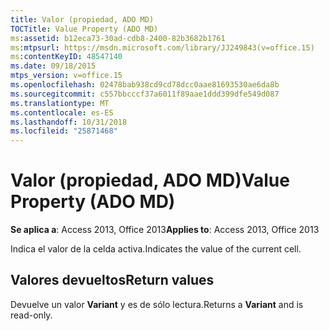 ```yaml
---
title: Valor (propiedad, ADO MD)
TOCTitle: Value Property (ADO MD)
ms:assetid: b12eca73-30ad-cdb8-2400-82b3682b1761
ms:mtpsurl: https://msdn.microsoft.com/library/JJ249843(v=office.15)
ms:contentKeyID: 48547140
ms.date: 09/18/2015
mtps_version: v=office.15
ms.openlocfilehash: 02478bab938cd9cd78dcc0aae81693530ae6da8b
ms.sourcegitcommit: c557bbcccf37a6011f89aae1ddd399dfe549d087
ms.translationtype: MT
ms.contentlocale: es-ES
ms.lasthandoff: 10/31/2018
ms.locfileid: "25871468"
---
```

# <a name="value-property-ado-md"></a><span data-ttu-id="7e53f-102">Valor (propiedad, ADO MD)</span><span class="sxs-lookup"><span data-stu-id="7e53f-102">Value Property (ADO MD)</span></span>


<span data-ttu-id="7e53f-103">**Se aplica a**: Access 2013, Office 2013</span><span class="sxs-lookup"><span data-stu-id="7e53f-103">**Applies to**: Access 2013, Office 2013</span></span>

<span data-ttu-id="7e53f-104">Indica el valor de la celda activa.</span><span class="sxs-lookup"><span data-stu-id="7e53f-104">Indicates the value of the current cell.</span></span>

## <a name="return-values"></a><span data-ttu-id="7e53f-105">Valores devueltos</span><span class="sxs-lookup"><span data-stu-id="7e53f-105">Return values</span></span>

<span data-ttu-id="7e53f-106">Devuelve un valor **Variant** y es de sólo lectura.</span><span class="sxs-lookup"><span data-stu-id="7e53f-106">Returns a **Variant** and is read-only.</span></span>

